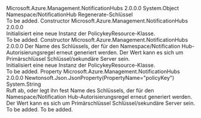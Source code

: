<Type Name="PolicykeyResource" FullName="Microsoft.Azure.Management.NotificationHubs.Models.PolicykeyResource">
  <TypeSignature Language="C#" Value="public class PolicykeyResource" />
  <TypeSignature Language="ILAsm" Value=".class public auto ansi beforefieldinit PolicykeyResource extends System.Object" />
  <TypeSignature Language="DocId" Value="T:Microsoft.Azure.Management.NotificationHubs.Models.PolicykeyResource" />
  <TypeSignature Language="VB.NET" Value="Public Class PolicykeyResource" />
  <TypeSignature Language="F#" Value="type PolicykeyResource = class" />
  <AssemblyInfo>
    <AssemblyName>Microsoft.Azure.Management.NotificationHubs</AssemblyName>
    <AssemblyVersion>2.0.0.0</AssemblyVersion>
  </AssemblyInfo>
  <Base>
    <BaseTypeName>System.Object</BaseTypeName>
  </Base>
  <Interfaces />
  <Docs>
    <summary>
            Namespace/NotificationHub Regenerate-Schlüssel
            </summary>
    <remarks>To be added.</remarks>
  </Docs>
  <Members>
    <Member MemberName=".ctor">
      <MemberSignature Language="C#" Value="public PolicykeyResource ();" />
      <MemberSignature Language="ILAsm" Value=".method public hidebysig specialname rtspecialname instance void .ctor() cil managed" />
      <MemberSignature Language="DocId" Value="M:Microsoft.Azure.Management.NotificationHubs.Models.PolicykeyResource.#ctor" />
      <MemberSignature Language="VB.NET" Value="Public Sub New ()" />
      <MemberType>Constructor</MemberType>
      <AssemblyInfo>
        <AssemblyName>Microsoft.Azure.Management.NotificationHubs</AssemblyName>
        <AssemblyVersion>2.0.0.0</AssemblyVersion>
      </AssemblyInfo>
      <Parameters />
      <Docs>
        <summary>
            Initialisiert eine neue Instanz der PolicykeyResource-Klasse.
            </summary>
        <remarks>To be added.</remarks>
      </Docs>
    </Member>
    <Member MemberName=".ctor">
      <MemberSignature Language="C#" Value="public PolicykeyResource (string policyKey = null);" />
      <MemberSignature Language="ILAsm" Value=".method public hidebysig specialname rtspecialname instance void .ctor(string policyKey) cil managed" />
      <MemberSignature Language="DocId" Value="M:Microsoft.Azure.Management.NotificationHubs.Models.PolicykeyResource.#ctor(System.String)" />
      <MemberSignature Language="VB.NET" Value="Public Sub New (Optional policyKey As String = null)" />
      <MemberSignature Language="F#" Value="new Microsoft.Azure.Management.NotificationHubs.Models.PolicykeyResource : string -&gt; Microsoft.Azure.Management.NotificationHubs.Models.PolicykeyResource" Usage="new Microsoft.Azure.Management.NotificationHubs.Models.PolicykeyResource policyKey" />
      <MemberType>Constructor</MemberType>
      <AssemblyInfo>
        <AssemblyName>Microsoft.Azure.Management.NotificationHubs</AssemblyName>
        <AssemblyVersion>2.0.0.0</AssemblyVersion>
      </AssemblyInfo>
      <Parameters>
        <Parameter Name="policyKey" Type="System.String" />
      </Parameters>
      <Docs>
        <param name="policyKey">Der Name des Schlüssels, der für den Namespace/Notification Hub-Autorisierungsregel erneut generiert werden. Der Wert kann es sich um Primärschlüssel Schlüssel/sekundäre Server sein.</param>
        <summary>
            Initialisiert eine neue Instanz der PolicykeyResource-Klasse.
            </summary>
        <remarks>To be added.</remarks>
      </Docs>
    </Member>
    <Member MemberName="PolicyKey">
      <MemberSignature Language="C#" Value="public string PolicyKey { get; set; }" />
      <MemberSignature Language="ILAsm" Value=".property instance string PolicyKey" />
      <MemberSignature Language="DocId" Value="P:Microsoft.Azure.Management.NotificationHubs.Models.PolicykeyResource.PolicyKey" />
      <MemberSignature Language="VB.NET" Value="Public Property PolicyKey As String" />
      <MemberSignature Language="F#" Value="member this.PolicyKey : string with get, set" Usage="Microsoft.Azure.Management.NotificationHubs.Models.PolicykeyResource.PolicyKey" />
      <MemberType>Property</MemberType>
      <AssemblyInfo>
        <AssemblyName>Microsoft.Azure.Management.NotificationHubs</AssemblyName>
        <AssemblyVersion>2.0.0.0</AssemblyVersion>
      </AssemblyInfo>
      <Attributes>
        <Attribute>
          <AttributeName>Newtonsoft.Json.JsonProperty(PropertyName="policyKey")</AttributeName>
        </Attribute>
      </Attributes>
      <ReturnValue>
        <ReturnType>System.String</ReturnType>
      </ReturnValue>
      <Docs>
        <summary>
            Ruft ab, oder legt ihn fest Name des Schlüssels, der für den Namespace/Notification Hub-Autorisierungsregel erneut generiert werden. Der Wert kann es sich um Primärschlüssel Schlüssel/sekundäre Server sein.
            </summary>
        <value>To be added.</value>
        <remarks>To be added.</remarks>
      </Docs>
    </Member>
  </Members>
</Type>
